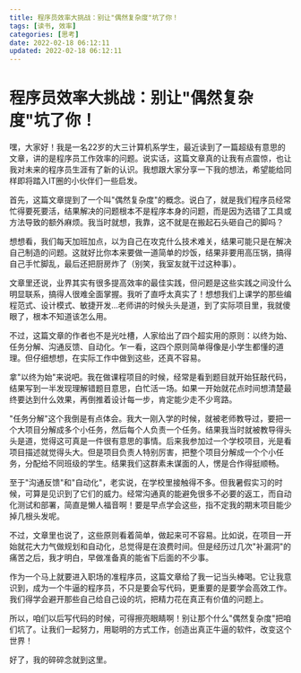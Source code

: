 ```yaml
---
title: 程序员效率大挑战：别让"偶然复杂度"坑了你！
tags: [读书, 效率]
categories: [思考]
date: 2022-02-18 06:12:11
updated: 2022-02-18 06:12:11
---
```


# 程序员效率大挑战：别让"偶然复杂度"坑了你！

嘿，大家好！我是一名22岁的大三计算机系学生，最近读到了一篇超级有意思的文章，讲的是程序员工作效率的问题。说实话，这篇文章真的让我有点震惊，也让我对未来的程序员生涯有了新的认识。我想跟大家分享一下我的想法，希望能给同样即将踏入IT圈的小伙伴们一些启发。

首先，这篇文章提到了一个叫"偶然复杂度"的概念。说白了，就是我们程序员经常忙得要死要活，结果解决的问题根本不是程序本身的问题，而是因为选错了工具或方法导致的额外麻烦。我当时就想，我靠，这不就是在搬起石头砸自己的脚吗？

想想看，我们每天加班加点，以为自己在攻克什么技术难关，结果可能只是在解决自己制造的问题。这就好比你本来要做一道简单的炒饭，结果非要用高压锅，搞得自己手忙脚乱，最后还把厨房炸了（别笑，我室友就干过这种事）。

文章里还说，业界其实有很多提高效率的最佳实践，但问题是这些实践之间没什么明显联系，搞得人很难全面掌握。我听了直呼太真实了！想想我们上课学的那些编程范式、设计模式、敏捷开发...老师讲的时候头头是道，到了实际项目里，我就傻眼了，根本不知道该怎么用。

不过，这篇文章的作者也不是光吐槽，人家给出了四个超实用的原则：以终为始、任务分解、沟通反馈、自动化。乍一看，这四个原则简单得像是小学生都懂的道理。但仔细想想，在实际工作中做到这些，还真不容易。

拿"以终为始"来说吧。我在做课程项目的时候，经常是看到题目就开始狂敲代码，结果写到一半发现理解错题目意思，白忙活一场。如果一开始就花点时间想清楚最终要达到什么效果，再倒推着设计每一步，肯定能少走不少弯路。

"任务分解"这个我倒是有点体会。我大一刚入学的时候，就被老师教导过，要把一个大项目分解成多个小任务，然后每个人负责一个任务。结果我当时就被教导得头头是道，觉得这可真是一件很有意思的事情。后来我参加过一个学校项目，光是看项目描述就觉得头大。但是项目负责人特别厉害，把整个项目分解成一个个小任务，分配给不同班级的学生。结果我们这群素未谋面的人，愣是合作得挺顺畅。

至于"沟通反馈"和"自动化"，老实说，在学校里接触得不多。但我暑假实习的时候，可算是见识到了它们的威力。经常沟通真的能避免很多不必要的返工，而自动化测试和部署，简直是懒人福音啊！要是早点学会这些，指不定我的期末项目能少掉几根头发呢。

不过，文章里也说了，这些原则看着简单，做起来可不容易。比如说，在项目一开始就花大力气做规划和自动化，总觉得是在浪费时间。但是经历过几次"补漏洞"的痛苦之后，我才明白，早做准备真的能省下后面的不少事。

作为一个马上就要进入职场的准程序员，这篇文章给了我一记当头棒喝。它让我意识到，成为一个牛逼的程序员，不只是要会写代码，更重要的是要学会高效工作。我们得学会避开那些自己给自己设的坑，把精力花在真正有价值的问题上。

所以，咱们以后写代码的时候，可得擦亮眼睛啊！别让那个什么"偶然复杂度"把咱们坑了。让我们一起努力，用聪明的方式工作，创造出真正牛逼的软件，改变这个世界！

好了，我的碎碎念就到这里。
